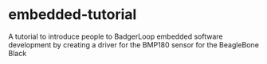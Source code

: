 # embedded-tutorial
A tutorial to introduce people to BadgerLoop embedded software development by creating a driver for the BMP180 sensor for the BeagleBone Black
